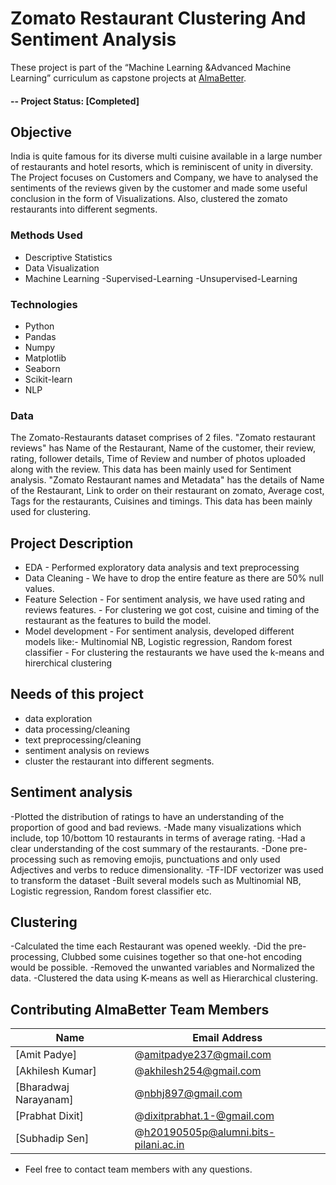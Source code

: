 # Zomato Restaurant Clustering And Sentiment Analysis
These project is part of the “Machine Learning &Advanced Machine Learning” curriculum as capstone projects at [AlmaBetter](https://www.almabetter.com/). 

#### -- Project Status: [Completed]

## Objective<br>
India is quite famous for its diverse multi cuisine available in a large number of restaurants and hotel resorts, which is reminiscent of unity in diversity. The Project focuses on Customers and Company, we have to analysed the sentiments of the reviews given by the customer and made some useful conclusion in the form of Visualizations. Also, clustered the zomato restaurants into different segments.


### Methods Used
* Descriptive Statistics
* Data Visualization
* Machine Learning
  -Supervised-Learning
  -Unsupervised-Learning


### Technologies
* Python
* Pandas
* Numpy
* Matplotlib
* Seaborn
* Scikit-learn
* NLP

### Data
The Zomato-Restaurants dataset comprises of 2 files.
"Zomato restaurant reviews" has Name of the Restaurant, Name of the customer, their review, rating, follower details, Time of Review and number of photos uploaded along with the review. This data has been mainly used for Sentiment analysis.
"Zomato Restaurant names and Metadata" has the details of Name of the Restaurant, Link to order on their restaurant on zomato, Average cost, Tags for the restaurants, Cuisines and timings. This data has been mainly used for clustering.

## Project Description
* EDA - Performed exploratory data analysis and text preprocessing
* Data Cleaning - We have to drop the entire feature as there are 50% null values.
* Feature Selection - For sentiment analysis, we have used rating and reviews features.
                    - For clustering we got cost, cuisine and timing of the restaurant as the features to build the model.
* Model development - For sentiment analysis, developed different models like:- Multinomial NB, Logistic regression, Random forest classifier
                    - For clustering the restaurants we have used the k-means and hirerchical clustering


## Needs of this project

- data exploration
- data processing/cleaning
- text preprocessing/cleaning
- sentiment analysis on reviews
- cluster the restaurant into different segments.

## Sentiment analysis

-Plotted the distribution of ratings to have an understanding of the proportion of good and bad reviews.
-Made many visualizations which include, top 10/bottom 10 restaurants in terms of average rating.
-Had a clear understanding of the cost summary of the restaurants.
-Done pre-processing such as removing emojis, punctuations and only used Adjectives and verbs to reduce dimensionality.
-TF-IDF vectorizer was used to transform the dataset
-Built several models such as Multinomial NB, Logistic regression, Random forest classifier etc.

## Clustering
-Calculated the time each Restaurant was opened weekly.
-Did the pre-processing, Clubbed some cuisines together so that one-hot encoding would be possible.
-Removed the unwanted variables and Normalized the data.
-Clustered the data using K-means as well as Hierarchical clustering.


## Contributing AlmaBetter Team Members


|Name     |  Email Address   | 
|---------|-----------------|
|[Amit Padye]| @amitpadye237@gmail.com        |
|[Akhilesh Kumar]|     @akhilesh254@gmail.com   |
|[Bharadwaj Narayanam]| @nbhj897@gmail.com        |
|[Prabhat Dixit]|     @dixitprabhat.1-@gmail.com    |
|[Subhadip Sen]|     @h20190505p@alumni.bits-pilani.ac.in    |

* Feel free to contact team members with any questions.
